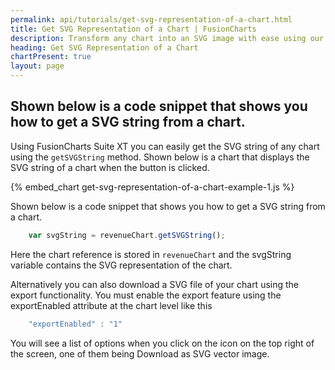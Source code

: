 ```yaml
---
permalink: api/tutorials/get-svg-representation-of-a-chart.html
title: Get SVG Representation of a Chart | FusionCharts
description: Transform any chart into an SVG image with ease using our tutorial! By leveraging native browser support for SVG, you can embed charts into web pages.
heading: Get SVG Representation of a Chart
chartPresent: true
layout: page
---
```


## Shown below is a code snippet that shows you how to get a SVG string from a chart.

Using FusionCharts Suite XT you can easily get the SVG string of any chart using the `getSVGString` method. Shown below is a chart that displays the SVG string of a chart when the button is clicked.

{% embed_chart get-svg-representation-of-a-chart-example-1.js %}

Shown below is a code snippet that shows you how to get a SVG string from a chart.

```javascript
	var svgString = revenueChart.getSVGString();
```

Here the chart reference is stored in `revenueChart` and the svgString variable contains the SVG representation of the chart.

Alternatively you can also download a SVG file of your chart using the export functionality. You must enable the export feature using the exportEnabled attribute at the chart level like this

```javascript
	"exportEnabled" : "1"
```


You will see a list of options when you click on the icon on the top right of the screen, one of them being Download as SVG vector image.
